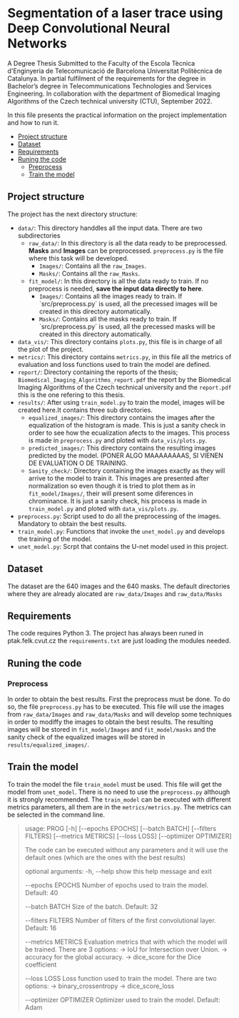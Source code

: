 # Segmentation of a laser trace using Deep Convolutional Neural Networks
A Degree Thesis Submitted to the Faculty of the Escola Tècnica d'Enginyeria de Telecomunicació de Barcelona Universitat Politècnica de Catalunya. 
In partial fulfilment of the requirements for the degree in Bachelor’s degree in Telecommunications Technologies and Services Engineering.
In collaboration with the department of Biomedical Imaging Algorithms of the Czech technical university (CTU), September 2022. 

In this file presents the practical information on the project implementation and how to run it.
- [Project structure](#project-structure)
- [Dataset](#dataset)
- [Requirements](#requirements)
- [Runing the code](#runing-the-code)
  - [Preprocess](#Preprocess)
  - [Train the model](#Train-the-model)
  
 ## Project structure
 The project has the next directory structure:
 - `data/`: This directory handdles all the input data. There are two subdirectories 
    - `raw_data/`: In this directory is all the data ready to be preprocessed. **Masks** and **Images** can be preprocessed. `preprocess.py` is the file where this task will be developed.
        - `Images/`: Contains all the `raw_Images`. 
        - `Masks/`: Contains all the `raw_Masks`.
    - `fit_model/`: In this directory is all the data ready to train. If no preprocess is needed, **save the input data directly to here**.
        - `Images/`: Contains all the images ready to train. If `src/preprocess.py´ is used, all the precessed images will be created in this directory automatically.
        - `Masks/`: Contains all the masks ready to train. If `src/preprocess.py´ is used, all the precessed masks will be created in this directory automatically.
 -  `data_vis/`: This directory contains `plots.py`, this file is in charge of all the plot of the project.
 -  `metrics/`: This directory contains `metrics.py`, in this file all the metrics of evaluation and loss functions used to train the model are defined.
 -  `report/`: Directory containing the reports of the thesis; `Biomedical_Imaging_Algorithms_report.pdf` the report by the Biomedical Imaging Algorithms of the Czech technical university and the `report.pdf` this is the one refering to this thesis.
 -  `results/`: After using `train_model.py` to train the model, images will be created here.It contains three sub directories.
    -  `equalized_images/`: This directory contains the images after the equalization of the histogram is made. This is just a sanity check in order to see how the ecualization afects to the images. This process is made in `preprocess.py` and ploted with `data_vis/plots.py`.
    -  `predicted_images/`: This directory contains the resulting images predicted by the model. (PONER ALGO MAAAAAAAAS, SI VIENEN DE EVALUATION O DE TRAINING.
    -  `Sanity_check/`: Directory containing the images exactly as they will arrive to the model to train it. This images are presented after normalization so even though it is tried to plot them as in `fit_model/Images/`, their will present some diferences in chrominance. It is just a sanity check, his process is made in `train_model.py` and ploted with `data_vis/plots.py`.
 - `preprocess.py`: Script used to do all the preprocessing of the images. Mandatory to obtain the best results. 
 - `train_model.py`: Functions that invoke the `unet_model.py` and develops the training of the model.
 - `unet_model.py`: Scrpt that contains the U-net model used in this project.

## Dataset
The dataset are the 640 images and the 640 masks. The default directories where they are already alocated are `raw_data/Images` and `raw_data/Masks`
## Requirements
The code requires Python 3.
The project has always been runed in ptak.felk.cvut.cz the `requirements.txt` are just loading the modules needed.
## Runing the code
### Preprocess
In order to obtain the best results. First the preprocess must be done. To do so, the file `preprocess.py` has to be executed. This file will use the images from `raw_data/Images` and  `raw_data/Masks` and will develop some techniques in order to modiffy the images to obtain the best results. The resulting images will be stored in `fit_model/Images` and `fit_model/masks` and the sanity check of the equalized images will be stored in `results/equalized_images/`.
## Train the model
To train the model the file `train_model` must be used. This file will get the model from `unet_model`. There is no need to use the `preprocess.py` although it is strongly recommended.
The `train_model` can be executed with different metrics parameters, all them are in the `metrics/metrics.py`. The metrics can be selected in the command line.
> usage: PROG [-h] [--epochs EPOCHS] [--batch BATCH] [--filters FILTERS] [--metrics METRICS] [--loss LOSS]  [--optimizer OPTIMIZER]
>
>The code can be executed without any parameters and it will use the default ones (which are the ones with the best results)
>
>
>optional arguments:
>   -h, --help            show this help message and exit
>   
>   --epochs EPOCHS       Number of epochs used to train the model. Default: 40
>   
>   --batch BATCH         Size of the batch. Default: 32
>   
>   --filters FILTERS     Number of filters of the first convolutional layer. Default: 16
>   
>   --metrics METRICS     Evaluation metrics that with which the model will be trained. There are 3 options:
>                        -> IoU for Intersection over Union.
>                        -> accuracy for the global accuracy.
>                        -> dice_score for the Dice coefficient
>  
>    --loss LOSS          Loss function used to train the model. There are two options:
>                        -> binary_crossentropy
>                        -> dice_score_loss
>   
>   --optimizer OPTIMIZER  Optimizer used to train the model. Default: Adam



